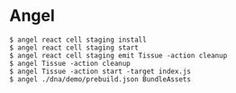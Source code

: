 # Angel #

    $ angel react cell staging install
    $ angel react cell staging start
    $ angel react cell staging emit Tissue -action cleanup
    $ angel Tissue -action cleanup
    $ angel Tissue -action start -target index.js
    $ angel ./dna/demo/prebuild.json BundleAssets
